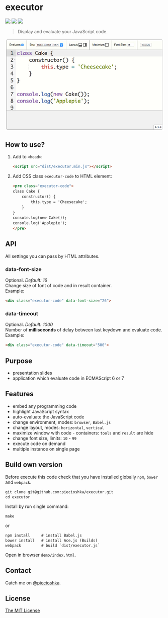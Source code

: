 # executor

![](https://img.shields.io/bower/v/executor.svg)
![](https://img.shields.io/badge/stable-true-brightgreen.svg)
![](https://img.shields.io/bower/l/executor.svg)

> Display and evaluate your JavaScript code.

![executor](./demo/images/screen.jpg)

## How to use?

1. Add to `<head>`:

    ```html
    <script src="dist/executor.min.js"></script>
    ```

2. Add CSS class `executor-code` to HTML element:

    ```html
    <pre class="executor-code">
    class Cake {
        constructor() {
            this.type = 'Cheesecake';
        }
    }
    console.log(new Cake());
    console.log('Applepie');
    </pre>
    ```

## API

All settings you can pass by HTML attributes.

### data-font-size

Optional. *Default: 16*<br />
Change size of font of code and in result container.<br />
Example:

```html
<div class="executor-code" data-font-size="26">
```

### data-timeout

Optional. *Default: 1000*<br />
Number of **milliseconds** of delay between last keydown and evaluate code.<br />
Example:

```html
<div class="executor-code" data-timeout="500">
```

## Purpose

 - presentation slides
 - application which evaluate code in ECMAScript 6 or 7

## Features

 - embed any programming code
 - highlight JavaScript syntax
 - auto-evaluate the JavaScript code
 - change environment, modes: `browser`, `Babel.js`
 - change layout, modes: `horizontal`, `vertical`
 - maximize window with code - containers: `tools` and `result` are hide
 - change font size, limits: `10` - `99`
 - execute code on demand
 - multiple instance on single page

## Build own version

Before execute this code check that you have installed globally `npm`, `bower` and `webpack`.

```
git clone git@github.com:piecioshka/executor.git
cd executor
```

Install by run single command:

```
make
```

or

```
npm install     # install Babel.js
bower install   # install Ace.js (Builds)
webpack         # build `dist/executor.js`
```

Open in browser `demo/index.html`.

## Contact

Catch me on @[piecioshka](http://twitter.com/piecioshka).

## License

[The MIT License](http://piecioshka.mit-license.org)
